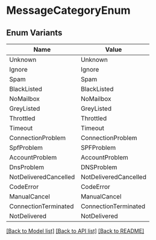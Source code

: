 # MessageCategoryEnum

## Enum Variants

| Name | Value |
|---- | -----|
| Unknown | Unknown |
| Ignore | Ignore |
| Spam | Spam |
| BlackListed | BlackListed |
| NoMailbox | NoMailbox |
| GreyListed | GreyListed |
| Throttled | Throttled |
| Timeout | Timeout |
| ConnectionProblem | ConnectionProblem |
| SpfProblem | SPFProblem |
| AccountProblem | AccountProblem |
| DnsProblem | DNSProblem |
| NotDeliveredCancelled | NotDeliveredCancelled |
| CodeError | CodeError |
| ManualCancel | ManualCancel |
| ConnectionTerminated | ConnectionTerminated |
| NotDelivered | NotDelivered |


[[Back to Model list]](../README.md#documentation-for-models) [[Back to API list]](../README.md#documentation-for-api-endpoints) [[Back to README]](../README.md)



